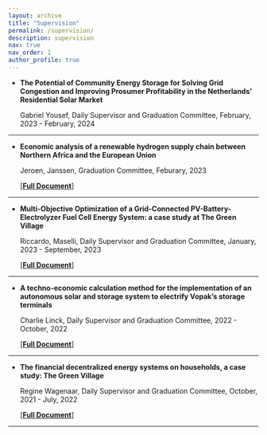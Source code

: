 ```yaml
---
layout: archive
title: "Supervision"
permalink: /supervision/
description: supervision
nav: true
nav_order: 1
author_profile: true
---
```


- **The Potential of Community Energy Storage for Solving Grid Congestion and Improving Prosumer Profitability in the Netherlands’ Residential Solar Market**

  Gabriel Yousef, Daily Supervisor and Graduation Committee, February, 2023 - February, 2024

  <!-- [[**Full Document**]](https://repository.tudelft.nl/islandora/object/uuid%3Aeeb957a4-a37c-4bff-9210-7a5907191cad?collection=education) -->

---

- **Economic analysis of a renewable hydrogen supply chain between Northern Africa and the European Union**

  Jeroen, Janssen, Graduation Committee, Feburary, 2023

  [[**Full Document**]](https://repository.tudelft.nl/islandora/object/uuid%3A963e894c-3644-4eea-87c1-9bceecf37a34?collection=education)

---

- **Multi-Objective Optimization of a Grid-Connected PV-Battery-Electrolyzer Fuel Cell Energy System: a case study at The Green Village**

  Riccardo, Maselli, Daily Supervisor and Graduation Committee, January, 2023 - September, 2023

  [[**Full Document**]](https://repository.tudelft.nl/islandora/object/uuid%3Aeeb957a4-a37c-4bff-9210-7a5907191cad?collection=education)

---

- **A techno-economic calculation method for the implementation of an autonomous solar and storage system to electrify Vopak’s storage terminals**

  Charlie Linck, Daily Supervisor and Graduation Committee, 2022 - October, 2022

  [[**Full Document**]](https://repository.tudelft.nl/islandora/object/uuid%3Ab2705bba-68e4-4007-9bd2-c49f04214f1f) 

---


- **The financial decentralized energy systems on households, a case study: The Green Village**

  Regine Wagenaar, Daily Supervisor and Graduation Committee, October, 2021 - July, 2022

  [[**Full Document**]](https://repository.tudelft.nl/islandora/object/uuid:40dde860-b595-4ed2-9c97-33a88d4df769) 

---










